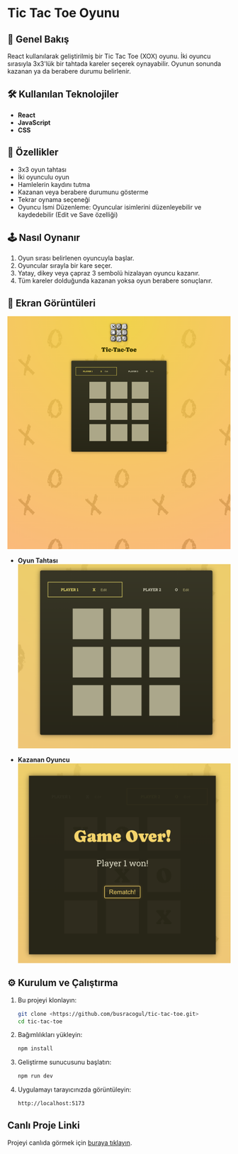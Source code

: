 # Tic Tac Toe Oyunu

## 🎯 Genel Bakış

React kullanılarak geliştirilmiş bir Tic Tac Toe (XOX) oyunu. İki oyuncu sırasıyla 3x3'lük bir tahtada kareler seçerek oynayabilir. Oyunun sonunda kazanan ya da berabere durumu belirlenir.

## 🛠️ Kullanılan Teknolojiler

- **React**
- **JavaScript**
- **CSS**

## 🚀 Özellikler

- 3x3 oyun tahtası
- İki oyunculu oyun
- Hamlelerin kaydını tutma
- Kazanan veya berabere durumunu gösterme
- Tekrar oynama seçeneği
- Oyuncu İsmi Düzenleme: Oyuncular isimlerini düzenleyebilir ve kaydedebilir (Edit ve Save özelliği)

## 🕹️ Nasıl Oynanır

1. Oyun sırası belirlenen oyuncuyla başlar.
2. Oyuncular sırayla bir kare seçer.
3. Yatay, dikey veya çapraz 3 sembolü hizalayan oyuncu kazanır.
4. Tüm kareler dolduğunda kazanan yoksa oyun berabere sonuçlanır.

## 📸 Ekran Görüntüleri

![Tic Tac Toe](./public/tic-tac-toe.png)

- **Oyun Tahtası**
  ![Game Board](./public/game-board.png)

- **Kazanan Oyuncu**
  ![Kazanan Oyuncu](./public/game-over.png)

## ⚙️ Kurulum ve Çalıştırma

1. Bu projeyi klonlayın:
   ```bash
   git clone <https://github.com/busracogul/tic-tac-toe.git>
   cd tic-tac-toe
   ```
2. Bağımlılıkları yükleyin:
   ```bash
   npm install
   ```
3. Geliştirme sunucusunu başlatın:
   ```bash
   npm run dev
   ```
4. Uygulamayı tarayıcınızda görüntüleyin:
   ```bash
   http://localhost:5173
   ```

## Canlı Proje Linki

Projeyi canlıda görmek için [buraya tıklayın](https://tic-tac-toe-game-project-react.vercel.app).
